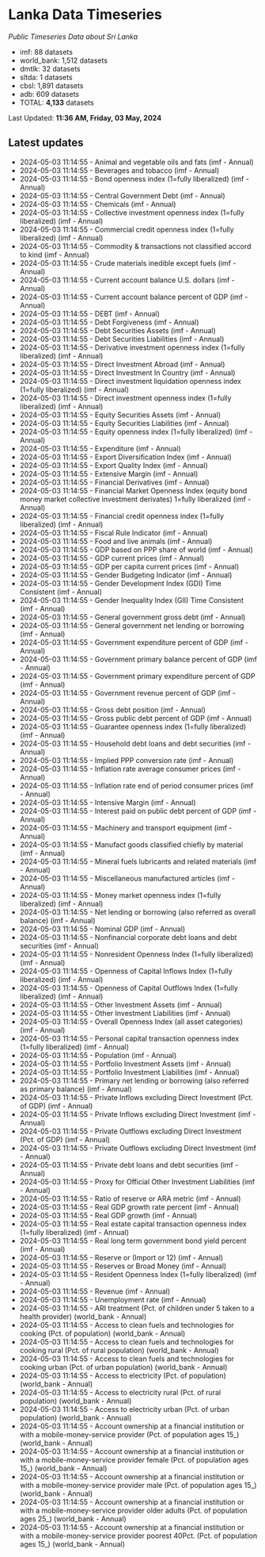 # Lanka Data Timeseries
*Public Timeseries Data about Sri Lanka*

* imf: 88 datasets
* world_bank: 1,512 datasets
* dmtlk: 32 datasets
* sltda: 1 datasets
* cbsl: 1,891 datasets
* adb: 609 datasets
* TOTAL: **4,133** datasets

Last Updated: **11:36 AM, Friday, 03 May, 2024**

## Latest updates

* 2024-05-03 11:14:55 - Animal and vegetable oils and fats (imf - Annual)
* 2024-05-03 11:14:55 - Beverages and tobacco (imf - Annual)
* 2024-05-03 11:14:55 - Bond openness index (1=fully liberalized) (imf - Annual)
* 2024-05-03 11:14:55 - Central Government Debt (imf - Annual)
* 2024-05-03 11:14:55 - Chemicals (imf - Annual)
* 2024-05-03 11:14:55 - Collective investment openness index (1=fully liberalized) (imf - Annual)
* 2024-05-03 11:14:55 - Commercial credit openness index (1=fully liberalized) (imf - Annual)
* 2024-05-03 11:14:55 - Commodity & transactions not classified accord to kind (imf - Annual)
* 2024-05-03 11:14:55 - Crude materials inedible except fuels (imf - Annual)
* 2024-05-03 11:14:55 - Current account balance U.S. dollars (imf - Annual)
* 2024-05-03 11:14:55 - Current account balance percent of GDP (imf - Annual)
* 2024-05-03 11:14:55 - DEBT (imf - Annual)
* 2024-05-03 11:14:55 - Debt Forgiveness (imf - Annual)
* 2024-05-03 11:14:55 - Debt Securities Assets (imf - Annual)
* 2024-05-03 11:14:55 - Debt Securities Liabilities (imf - Annual)
* 2024-05-03 11:14:55 - Derivative investment openness index (1=fully liberalized) (imf - Annual)
* 2024-05-03 11:14:55 - Direct Investment Abroad (imf - Annual)
* 2024-05-03 11:14:55 - Direct Investment In Country (imf - Annual)
* 2024-05-03 11:14:55 - Direct investment liquidation openness index (1=fully liberalized) (imf - Annual)
* 2024-05-03 11:14:55 - Direct investment openness index (1=fully liberalized) (imf - Annual)
* 2024-05-03 11:14:55 - Equity Securities Assets (imf - Annual)
* 2024-05-03 11:14:55 - Equity Securities Liabilities (imf - Annual)
* 2024-05-03 11:14:55 - Equity openness index (1=fully liberalized) (imf - Annual)
* 2024-05-03 11:14:55 - Expenditure (imf - Annual)
* 2024-05-03 11:14:55 - Export Diversification Index (imf - Annual)
* 2024-05-03 11:14:55 - Export Quality Index (imf - Annual)
* 2024-05-03 11:14:55 - Extensive Margin (imf - Annual)
* 2024-05-03 11:14:55 - Financial Derivatives (imf - Annual)
* 2024-05-03 11:14:55 - Financial Market Openness Index (equity bond money market collective investment derivates) 1=fully liberalized (imf - Annual)
* 2024-05-03 11:14:55 - Financial credit openness index (1=fully liberalized) (imf - Annual)
* 2024-05-03 11:14:55 - Fiscal Rule Indicator (imf - Annual)
* 2024-05-03 11:14:55 - Food and live animals (imf - Annual)
* 2024-05-03 11:14:55 - GDP based on PPP share of world (imf - Annual)
* 2024-05-03 11:14:55 - GDP current prices (imf - Annual)
* 2024-05-03 11:14:55 - GDP per capita current prices (imf - Annual)
* 2024-05-03 11:14:55 - Gender Budgeting Indicator (imf - Annual)
* 2024-05-03 11:14:55 - Gender Development Index (GDI) Time Consistent (imf - Annual)
* 2024-05-03 11:14:55 - Gender Inequality Index (GII) Time Consistent (imf - Annual)
* 2024-05-03 11:14:55 - General government gross debt (imf - Annual)
* 2024-05-03 11:14:55 - General government net lending or borrowing (imf - Annual)
* 2024-05-03 11:14:55 - Government expenditure percent of GDP (imf - Annual)
* 2024-05-03 11:14:55 - Government primary balance percent of GDP (imf - Annual)
* 2024-05-03 11:14:55 - Government primary expenditure percent of GDP (imf - Annual)
* 2024-05-03 11:14:55 - Government revenue percent of GDP (imf - Annual)
* 2024-05-03 11:14:55 - Gross debt position (imf - Annual)
* 2024-05-03 11:14:55 - Gross public debt percent of GDP (imf - Annual)
* 2024-05-03 11:14:55 - Guarantee openness index (1=fully liberalized) (imf - Annual)
* 2024-05-03 11:14:55 - Household debt loans and debt securities (imf - Annual)
* 2024-05-03 11:14:55 - Implied PPP conversion rate (imf - Annual)
* 2024-05-03 11:14:55 - Inflation rate average consumer prices (imf - Annual)
* 2024-05-03 11:14:55 - Inflation rate end of period consumer prices (imf - Annual)
* 2024-05-03 11:14:55 - Intensive Margin (imf - Annual)
* 2024-05-03 11:14:55 - Interest paid on public debt percent of GDP (imf - Annual)
* 2024-05-03 11:14:55 - Machinery and transport equipment (imf - Annual)
* 2024-05-03 11:14:55 - Manufact goods classified chiefly by material (imf - Annual)
* 2024-05-03 11:14:55 - Mineral fuels lubricants and related materials (imf - Annual)
* 2024-05-03 11:14:55 - Miscellaneous manufactured articles (imf - Annual)
* 2024-05-03 11:14:55 - Money market openness index (1=fully liberalized) (imf - Annual)
* 2024-05-03 11:14:55 - Net lending or borrowing (also referred as overall balance) (imf - Annual)
* 2024-05-03 11:14:55 - Nominal GDP (imf - Annual)
* 2024-05-03 11:14:55 - Nonfinancial corporate debt loans and debt securities (imf - Annual)
* 2024-05-03 11:14:55 - Nonresident Openness Index (1=fully liberalized) (imf - Annual)
* 2024-05-03 11:14:55 - Openness of Capital Inflows Index (1=fully liberalized) (imf - Annual)
* 2024-05-03 11:14:55 - Openness of Capital Outflows Index (1=fully liberalized) (imf - Annual)
* 2024-05-03 11:14:55 - Other Investment Assets (imf - Annual)
* 2024-05-03 11:14:55 - Other Investment Liabilities (imf - Annual)
* 2024-05-03 11:14:55 - Overall Openness Index (all asset categories) (imf - Annual)
* 2024-05-03 11:14:55 - Personal capital transaction openness index (1=fully liberalized) (imf - Annual)
* 2024-05-03 11:14:55 - Population (imf - Annual)
* 2024-05-03 11:14:55 - Portfolio Investment Assets (imf - Annual)
* 2024-05-03 11:14:55 - Portfolio Investment Liabilities (imf - Annual)
* 2024-05-03 11:14:55 - Primary net lending or borrowing (also referred as primary balance) (imf - Annual)
* 2024-05-03 11:14:55 - Private Inflows excluding Direct Investment (Pct. of GDP) (imf - Annual)
* 2024-05-03 11:14:55 - Private Inflows excluding Direct Investment (imf - Annual)
* 2024-05-03 11:14:55 - Private Outflows excluding Direct Investment (Pct. of GDP) (imf - Annual)
* 2024-05-03 11:14:55 - Private Outflows excluding Direct Investment (imf - Annual)
* 2024-05-03 11:14:55 - Private debt loans and debt securities (imf - Annual)
* 2024-05-03 11:14:55 - Proxy for Official Other Investment Liabilities (imf - Annual)
* 2024-05-03 11:14:55 - Ratio of reserve or ARA metric (imf - Annual)
* 2024-05-03 11:14:55 - Real GDP growth rate percent (imf - Annual)
* 2024-05-03 11:14:55 - Real GDP growth (imf - Annual)
* 2024-05-03 11:14:55 - Real estate capital transaction openness index (1=fully liberalized) (imf - Annual)
* 2024-05-03 11:14:55 - Real long term government bond yield percent (imf - Annual)
* 2024-05-03 11:14:55 - Reserve or (Import or 12) (imf - Annual)
* 2024-05-03 11:14:55 - Reserves or Broad Money (imf - Annual)
* 2024-05-03 11:14:55 - Resident Openness Index (1=fully liberalized) (imf - Annual)
* 2024-05-03 11:14:55 - Revenue (imf - Annual)
* 2024-05-03 11:14:55 - Unemployment rate (imf - Annual)
* 2024-05-03 11:14:55 - ARI treatment (Pct. of children under 5 taken to a health provider) (world_bank - Annual)
* 2024-05-03 11:14:55 - Access to clean fuels and technologies for cooking (Pct. of population) (world_bank - Annual)
* 2024-05-03 11:14:55 - Access to clean fuels and technologies for cooking rural (Pct. of rural population) (world_bank - Annual)
* 2024-05-03 11:14:55 - Access to clean fuels and technologies for cooking urban (Pct. of urban population) (world_bank - Annual)
* 2024-05-03 11:14:55 - Access to electricity (Pct. of population) (world_bank - Annual)
* 2024-05-03 11:14:55 - Access to electricity rural (Pct. of rural population) (world_bank - Annual)
* 2024-05-03 11:14:55 - Access to electricity urban (Pct. of urban population) (world_bank - Annual)
* 2024-05-03 11:14:55 - Account ownership at a financial institution or with a mobile-money-service provider (Pct. of population ages 15_) (world_bank - Annual)
* 2024-05-03 11:14:55 - Account ownership at a financial institution or with a mobile-money-service provider female (Pct. of population ages 15_) (world_bank - Annual)
* 2024-05-03 11:14:55 - Account ownership at a financial institution or with a mobile-money-service provider male (Pct. of population ages 15_) (world_bank - Annual)
* 2024-05-03 11:14:55 - Account ownership at a financial institution or with a mobile-money-service provider older adults (Pct. of population ages 25_) (world_bank - Annual)
* 2024-05-03 11:14:55 - Account ownership at a financial institution or with a mobile-money-service provider poorest 40Pct. (Pct. of population ages 15_) (world_bank - Annual)